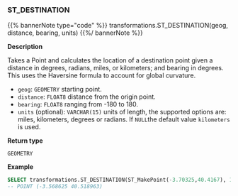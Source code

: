 ### ST_DESTINATION

{{% bannerNote type="code" %}}
transformations.ST_DESTINATION(geog, distance, bearing, units)
{{%/ bannerNote %}}

**Description**

Takes a Point and calculates the location of a destination point given a distance in degrees, radians, miles, or kilometers; and bearing in degrees. This uses the Haversine formula to account for global curvature.

* `geog`: `GEOMETRY` starting point.
* `distance`: `FLOAT8` distance from the origin point.
* `bearing`: `FLOAT8` ranging from -180 to 180.
* `units` (optional): `VARCHAR(15)` units of length, the supported options are: miles, kilometers, degrees or radians. If `NULL`the default value `kilometers` is used.

**Return type**

`GEOMETRY`

**Example**

```sql
SELECT transformations.ST_DESTINATION(ST_MakePoint(-3.70325,40.4167), 10, 45, 'miles');
-- POINT (-3.568625 40.518963)
```